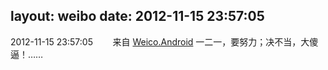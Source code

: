 layout: weibo
date: 2012-11-15 23:57:05
---
2012-11-15 23:57:05  &nbsp;&nbsp;&nbsp;&nbsp;&nbsp;&nbsp; 来自 <a href="http://app.weibo.com/t/feed/l4RWD" rel="nofollow">Weico.Android</a>
一二一，要努力；决不当，大傻逼！…… ​​​
